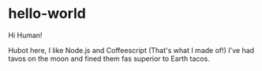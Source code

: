 # hello-world

Hi Human!

Hubot here, I like Node.js and Coffeescript (That's what I made of!)
I've had tavos on the moon and fined them fas superior to Earth tacos.

